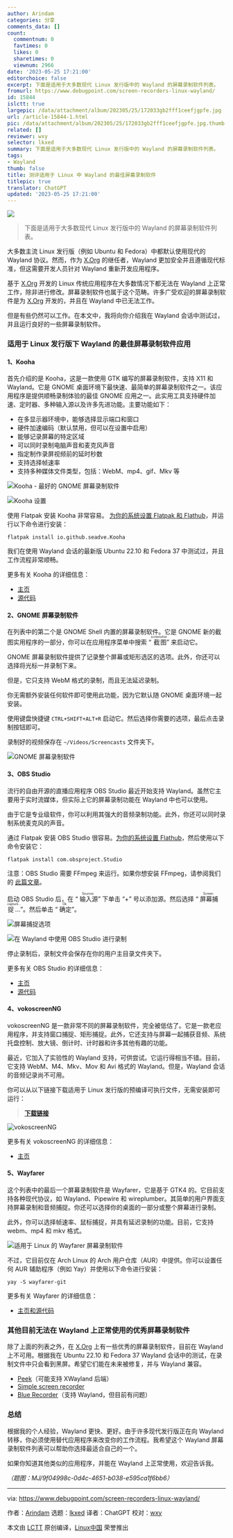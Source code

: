 ```yaml
---
author: Arindam
categories: 分享
comments_data: []
count:
  commentnum: 0
  favtimes: 0
  likes: 0
  sharetimes: 0
  viewnum: 2966
date: '2023-05-25 17:21:00'
editorchoice: false
excerpt: 下面是适用于大多数现代 Linux 发行版中的 Wayland 的屏幕录制软件列表。
fromurl: https://www.debugpoint.com/screen-recorders-linux-wayland/
id: 15844
islctt: true
largepic: /data/attachment/album/202305/25/172033gb2fff1ceefjgpfe.jpg
url: /article-15844-1.html
pic: /data/attachment/album/202305/25/172033gb2fff1ceefjgpfe.jpg.thumb.jpg
related: []
reviewer: wxy
selector: lkxed
summary: 下面是适用于大多数现代 Linux 发行版中的 Wayland 的屏幕录制软件列表。
tags:
- Wayland
thumb: false
title: 测评适用于 Linux 中 Wayland 的最佳屏幕录制软件
titlepic: true
translator: ChatGPT
updated: '2023-05-25 17:21:00'
---
```


![](/data/attachment/album/202305/25/172033gb2fff1ceefjgpfe.jpg)



> 
> 下面是适用于大多数现代 Linux 发行版中的 Wayland 的屏幕录制软件列表。
> 
> 
> 


大多数主流 Linux 发行版（例如 Ubuntu 和 Fedora）中都默认使用现代的 Wayland 协议。然而，作为 [X.Org](http://X.Org) 的继任者，Wayland 更加安全并且遵循现代标准，但这需要开发人员针对 Wayland 重新开发应用程序。


基于 [X.Org](http://X.Org) 开发的 Linux 传统应用程序在大多数情况下都无法在 Wayland 上正常工作，除非进行修改。屏幕录制软件也属于这个范畴。许多广受欢迎的屏幕录制软件是为 [X.Org](http://X.Org) 开发的，并且在 Wayland 中已无法工作。


但是有些仍然可以工作。在本文中，我将向你介绍我在 Wayland 会话中测试过，并且运行良好的一些屏幕录制软件。


### 适用于 Linux 发行版下 Wayland 的最佳屏幕录制软件应用


#### 1、Kooha


首先介绍的是 Kooha，这是一款使用 GTK 编写的屏幕录制软件，支持 X11 和 Wayland。它是 GNOME 桌面环境下最快速、最简单的屏幕录制软件之一。该应用程序是提供顺畅录制体验的最佳 GNOME 应用之一。此实用工具支持硬件加速、定时器、多种输入源以及许多先进功能。主要功能如下：


* 在多显示器环境中，能够选择显示端口和窗口
* 硬件加速编码（默认禁用，但可以在设置中启用）
* 能够记录屏幕的特定区域
* 可以同时录制电脑声音和麦克风声音
* 指定制作录屏视频前的延时秒数
* 支持选择帧速率
* 支持多种媒体文件类型，包括：WebM、mp4、gif、Mkv 等


![Kooha - 最好的 GNOME 屏幕录制软件](/data/attachment/album/202305/25/172216hsjjnzy79t6o7jd6.jpg)


![Kooha 设置](/data/attachment/album/202305/25/172241hrr4rwcr5g53g33p.jpg)


使用 Flatpak 安装 Kooha 非常容易。 [为你的系统设置 Flatpak 和 Flathub](https://www.debugpoint.com/how-to-install-flatpak-apps-ubuntu-linux/)，并运行以下命令进行安装：



```
flatpak install io.github.seadve.Kooha

```

我们在使用 Wayland 会话的最新版 Ubuntu 22.10 和 Fedora 37 中测试过，并且工作流程非常顺畅。


更多有关 Kooha 的详细信息：


* [主页](https://apps.gnome.org/app/io.github.seadve.Kooha/)
* [源代码](https://github.com/SeaDve/Kooha)


#### 2、GNOME 屏幕录制软件


在列表中的第二个是 GNOME Shell 内置的屏幕录制软件。它是 GNOME 新的截图实用程序的一部分，你可以在应用程序菜单中搜索 “<ruby> 截图 <rt>  screenshot </rt></ruby>” 来启动它。


GNOME 屏幕录制软件提供了记录整个屏幕或矩形选区的选项。此外，你还可以选择将光标一并录制下来。


但是，它只支持 WebM 格式的录制，而且无法延迟录制。


你无需额外安装任何软件即可使用此功能，因为它默认随 GNOME 桌面环境一起安装。


使用键盘快捷键 `CTRL+SHIFT+ALT+R` 启动它。然后选择你需要的选项，最后点击录制按钮即可。


录制好的视频保存在 `~/Videos/Screencasts` 文件夹下。


![GNOME 屏幕录制软件](/data/attachment/album/202305/25/172248khhhe01txg0ogaty.jpg)


#### 3、OBS Studio


流行的自由开源的直播应用程序 OBS Studio 最近开始支持 Wayland。虽然它主要用于实时流媒体，但实际上它的屏幕录制功能在 Wayland 中也可以使用。


由于它是专业级软件，你可以利用其强大的音频录制功能。此外，你还可以同时录制系统麦克风的声音。


通过 Flatpak 安装 OBS Studio 很容易。[为你的系统设置 Flathub](https://www.debugpoint.com/how-to-install-flatpak-apps-ubuntu-linux/)，然后使用以下命令安装它：



```
flatpak install com.obsproject.Studio

```

注意：OBS Studio 需要 FFmpeg 来运行。如果你想安装 FFmpeg，请参阅我们的 [此篇文章](https://www.debugpoint.com/install-ffmpeg-ubuntu/)。


启动 OBS Studio 后，在 “<ruby> 输入源 <rt>  Sources </rt></ruby>” 下单击 “+” 号以添加源。然后选择 “<ruby> 屏幕捕捉… <rt>  Screen capture... </rt></ruby>”。然后单击 “<ruby> 确定 <rt>  Ok </rt></ruby>”。


![屏幕捕捉选项](/data/attachment/album/202305/25/172257fggkzs7sfkw4w5nf.jpg)


![在 Wayland 中使用 OBS Studio 进行录制](/data/attachment/album/202305/25/172308w344n2f48gvfyfg4.jpg)


停止录制后，录制文件会保存在你的用户主目录文件夹下。


更多有关 OBS Studio 的详细信息：


* [主页](https://obsproject.com/)
* [源代码](https://github.com/obsproject/obs-studio)


#### 4、vokoscreenNG


vokoscreenNG 是一款非常不同的屏幕录制软件，完全被低估了。它是一款老应用程序，并支持窗口捕捉、矩形捕捉。此外，它还支持与屏幕一起捕获音频、系统托盘控制、放大镜、倒计时、计时器和许多其他有趣的功能。


最近，它加入了实验性的 Wayland 支持，可供尝试。它运行得相当不错。目前，它支持 WebM、M4、Mkv、Mov 和 Avi 格式的 Wayland。但是，Wayland 会话的音频记录尚不可用。


你可以从以下链接下载适用于 Linux 发行版的预编译可执行文件，无需安装即可运行：



> 
> **[下载链接](https://linuxecke.volkoh.de/vokoscreen/vokoscreen-download.html)**
> 
> 
> 


![vokoscreenNG](/data/attachment/album/202305/25/172321e967y7uecemcj7et.jpg)


更多有关 vokoscreenNG 的详细信息：


* [主页](https://linuxecke.volkoh.de/vokoscreen)


#### 5、Wayfarer


这个列表中的最后一个屏幕录制软件是 Wayfarer，它是基于 GTK4 的。它目前支持各种现代协议，如 Wayland、Pipewire 和 wireplumber。其简单的用户界面支持屏幕录制和音频捕捉。你还可以选择你的桌面的一部分或整个屏幕进行录制。


此外，你可以选择帧速率、鼠标捕捉，并具有延迟录制的功能。目前，它支持 webm、mp4 和 mkv 格式。


![适用于 Linux 的 Wayfarer 屏幕录制软件](/data/attachment/album/202305/25/172327arq55wfazaeq49f9.jpg)


不过，它目前仅在 Arch Linux 的 Arch 用户仓库（AUR）中提供。你可以设置任何 AUR 辅助程序（例如 Yay）并使用以下命令进行安装：



```
yay -S wayfarer-git

```

更多有关 Wayfarer 的详细信息：


* [主页和源代码](https://github.com/stronnag/wayfarer)


### 其他目前无法在 Wayland 上正常使用的优秀屏幕录制软件


除了上面的列表之外，在 [X.Org](http://X.Org) 上有一些优秀的屏幕录制软件，目前在 Wayland 上不可用。根据我在 Ubuntu 22.10 和 Fedora 37 Wayland 会话中的测试，在录制文件中只会看到黑屏。希望它们能在未来被修复，并与 Wayland 兼容。


* [Peek](https://github.com/phw/peek)（可能支持 XWayland 后端）
* [Simple screen recorder](https://www.maartenbaert.be/simplescreenrecorder/)
* [Blue Recorder](https://github.com/xlmnxp/blue-recorder)（支持 Wayland，但目前有问题）


### 总结


根据我的个人经验，Wayland 更快、更好。由于许多现代发行版正在向 Wayland 转移，你必须使用替代应用程序来改变你的工作流程。我希望这个 Wayland 屏幕录制软件列表可以帮助你选择最适合自己的一个。


如果你知道其他类似的应用程序，并能在 Wayland 上正常使用，欢迎告诉我。


*（题图：MJ/9f04998c-0d4c-4651-b038-e595ca1f6bb6）*




---


via: <https://www.debugpoint.com/screen-recorders-linux-wayland/>


作者：[Arindam](https://www.debugpoint.com/author/admin1/) 选题：[lkxed](https://github.com/lkxed) 译者：ChatGPT 校对：[wxy](https://github.com/wxy)


本文由 [LCTT](https://github.com/LCTT/TranslateProject) 原创编译，[Linux中国](https://linux.cn/) 荣誉推出
